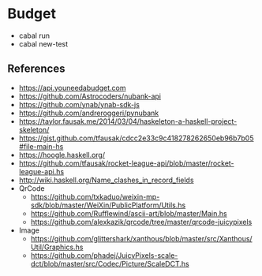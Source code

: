 # Budget


- cabal run
- cabal new-test

## References

- https://api.youneedabudget.com
- https://github.com/Astrocoders/nubank-api
- https://github.com/ynab/ynab-sdk-js
- https://github.com/andreroggeri/pynubank
- https://taylor.fausak.me/2014/03/04/haskeleton-a-haskell-project-skeleton/
- https://gist.github.com/tfausak/cdcc2e33c9c418278262650eb96b7b05#file-main-hs
- https://hoogle.haskell.org/
- https://github.com/tfausak/rocket-league-api/blob/master/rocket-league-api.hs
- http://wiki.haskell.org/Name_clashes_in_record_fields
- QrCode
  - https://github.com/txkaduo/weixin-mp-sdk/blob/master/WeiXin/PublicPlatform/Utils.hs
  - https://github.com/Rufflewind/ascii-art/blob/master/Main.hs
  - https://github.com/alexkazik/qrcode/tree/master/qrcode-juicypixels
- Image
  - https://github.com/glittershark/xanthous/blob/master/src/Xanthous/Util/Graphics.hs
  - https://github.com/phadej/JuicyPixels-scale-dct/blob/master/src/Codec/Picture/ScaleDCT.hs